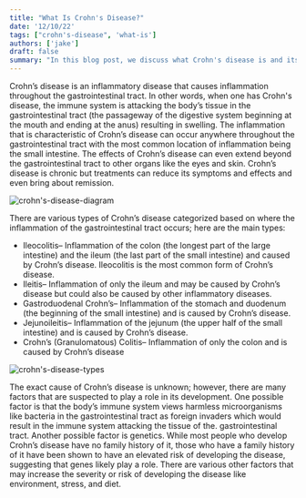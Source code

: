 ```yaml
---
title: "What Is Crohn's Disease?"
date: '12/10/22'
tags: ["crohn's-disease", 'what-is']
authors: ['jake']
draft: false
summary: "In this blog post, we discuss what Crohn's disease is and its various types and causes. This post is a great place to build a foundational understanding of the disease."
---
```


Crohn’s disease is an inflammatory disease that causes inflammation throughout the gastrointestinal tract. In other words, when one has Crohn's disease, the immune system is attacking the body’s tissue in the gastrointestinal tract (the passageway of the digestive system beginning at the mouth and ending at the anus) resulting in swelling. The inflammation that is characteristic of Crohn’s disease can occur anywhere throughout the gastrointestinal tract with the most common location of inflammation being the small intestine. The effects of Crohn’s disease can even extend beyond the gastrointestinal tract to other organs like the eyes and skin. Crohn’s disease is chronic but treatments can reduce its symptoms and effects and even bring about remission.

![crohn's-disease-diagram](https://www.drugwatch.com/wp-content/uploads/Crohns-Disease.jpg)

There are various types of Crohn’s disease categorized based on where the inflammation of the gastrointestinal tract occurs; here are the main types:

- Ileocolitis– Inflammation of the colon (the longest part of the large intestine) and the ileum (the last part of the small intestine) and caused by Crohn’s disease. Ileocolitis is the most common form of Crohn’s disease.
- Ileitis– Inflammation of only the ileum and may be caused by Crohn’s disease but could also be caused by other inflammatory diseases.
- Gastroduodenal Crohn’s– Inflammation of the stomach and duodenum (the beginning of the small intestine) and is caused by Crohn’s disease.
- Jejunoileitis– Inflammation of the jejunum (the upper half of the small intestine) and is caused by Crohn’s disease.
- Crohn’s (Granulomatous) Colitis– Inflammation of only the colon and is caused by Crohn’s disease

![crohn's-disease-types](https://www.ibdrelief.com/uploads/resizes/types-of-crohns-disease_c1200x630.jpg)

The exact cause of Crohn’s disease is unknown; however, there are many factors that are suspected to play a role in its development. One possible factor is that the body’s immune system views harmless microorganisms like bacteria in the gastrointestinal tract as foreign invaders which would result in the immune system attacking the tissue of the. gastrointestinal tract. Another possible factor is genetics. While most people who develop Crohn’s disease have no family history of it, those who have a family history of it have been shown to have an elevated risk of developing the disease, suggesting that genes likely play a role. There are various other factors that may increase the severity or risk of developing the disease like environment, stress, and diet.

